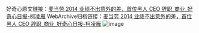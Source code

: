 好奇心原文链接：[麦当劳 2014 业绩不出意外的差，首位黑人 CEO 辞职_商业_好奇心日报-柯凌雁](https://www.qdaily.com/articles/5712.html)
WebArchive归档链接：[麦当劳 2014 业绩不出意外的差，首位黑人 CEO 辞职_商业_好奇心日报-柯凌雁](http://web.archive.org/web/20190623165353/https://www.qdaily.com/articles/5712.html)
![image](http://ww3.sinaimg.cn/large/007d5XDply1g3w93ugliuj30u05n9hdt)